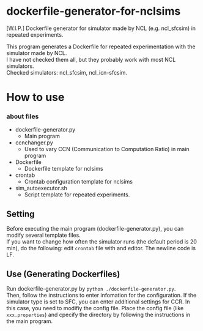 # dockerfile-generator-for-nclsims
[W.I.P.] Dockerfile generator for simulator made by NCL (e.g. ncl_sfcsim) in repeated experiments.  

This program generates a Dockerfile for repeated experimentation with the simulator made by NCL.  
I have not checked them all, but they probably work with most NCL simulators.  
Checked simulators: ncl_sfcsim, ncl_icn-sfcsim.

# How to use 
### about files
- dockerfile-generator.py
    - Main program
- ccnchanger.py
    - Used to vary CCN (Communication to Computation Ratio) in main program
- Dockerfile
    - Dockerfile template for nclsims
- crontab
    - Crontab configuration template for nclsims
- sim_autoexecutor.sh 
    - Script template for repeated experiments.

## Setting
Before executing the main program (dockerfile-generator.py), you can modify several template files.  
If you want to change how often the simulator runs (the default period is 20 min), do the following: edit `crontab` file with and editor. The newline code is LF.


## Use (Generating Dockerfiles)
Run dockerfile-generator.py by `python ./dockerfile-generator.py`.  
Then, follow the instructions to enter infomation for the configuration. If the simulator type is set to SFC, you can enter additional settings for CCR. In this case, you need to modifiy the config file. Place the config file (like `xxx.properties`) and cpecify the directory by following the instructions in the main program.